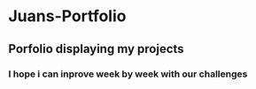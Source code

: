 # Juans-Portfolio
## Porfolio displaying my projects 
### I hope i can inprove week by week with our challenges 
